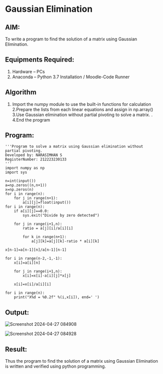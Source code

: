# Gaussian Elimination

## AIM:
To write a program to find the solution of a matrix using Gaussian Elimination.

## Equipments Required:
1. Hardware – PCs
2. Anaconda – Python 3.7 Installation / Moodle-Code Runner

## Algorithm
1. Import the numpy module to use the built-in functions for calculation
2.Prepare the lists from each linear equations and assign in np.array()
3.Use Gaussian elimination without partial pivoting to solve a matrix. .
4.End the program

## Program:
```
'''Program to solve a matrix using Gaussian elimination without partial pivoting.
Developed by: NARASIMHAN S
RegisterNumber: 212223230133
'''
import numpy as np
import sys

n=int(input())
a=np.zeros((n,n+1))
x=np.zeros(n)
for i in range(n):
    for j in range(n+1):
        a[i][j]=float(input())
for i in range(n):
    if a[i][j]==0.0:
        sys.exit("Divide by zero detected")
        
    for j in range(i+1,n):
        ratio = a[j][i]/a[i][i]
        
        for k in range(n+1):
            a[j][k]=a[j][k]-ratio * a[i][k]
            
x[n-1]=a[n-1][n]/a[n-1][n-1]

for i in range(n-2,-1,-1):
    x[i]=a[i][n]
    
    for j in range(i+1,n):
        x[i]=x[i]-a[i][j]*x[j]
    
    x[i]=x[i]/a[i][i]
    
for i in range(n):
    print("X%d = %0.2f" %(i,x[i]), end=' ')
```

## Output:
![Screenshot 2024-04-27 084908](https://github.com/Narasimhan05/Gaussian/assets/132819871/a3d61958-8287-4437-904b-e5f48660cd8e)

![Screenshot 2024-04-27 084928](https://github.com/Narasimhan05/Gaussian/assets/132819871/7350054b-72cc-409f-a60c-5367b1897ad6)

## Result:
Thus the program to find the solution of a matrix using Gaussian Elimination is written and verified using python programming.

